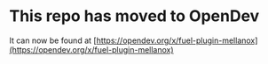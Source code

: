 # This repo has moved to OpenDev

It can now be found at [https://opendev.org/x/fuel-plugin-mellanox](https://opendev.org/x/fuel-plugin-mellanox)
